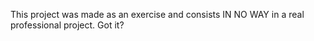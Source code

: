 This project was made as an exercise and consists IN NO WAY in a real professional project.
Got it?
